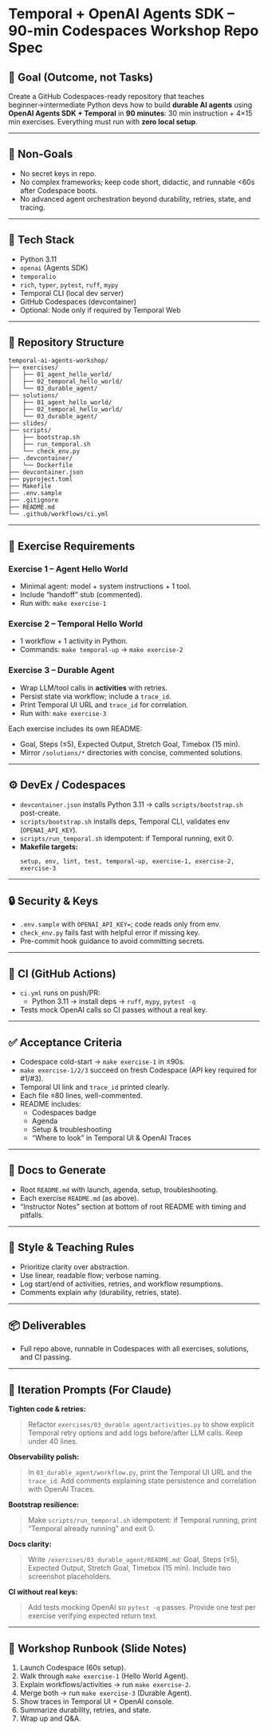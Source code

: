 # Temporal + OpenAI Agents SDK – 90-min Codespaces Workshop Repo Spec

## 🎯 Goal (Outcome, not Tasks)

Create a GitHub Codespaces-ready repository that teaches beginner→intermediate Python devs how to build **durable AI agents** using **OpenAI Agents SDK + Temporal** in **90 minutes**: 30 min instruction + 4×15 min exercises. Everything must run with **zero local setup**.

---

## 🚫 Non-Goals

- No secret keys in repo.
- No complex frameworks; keep code short, didactic, and runnable <60s after Codespace boots.
- No advanced agent orchestration beyond durability, retries, state, and tracing.

---

## 🧰 Tech Stack

- Python 3.11
- `openai` (Agents SDK)
- `temporalio`
- `rich`, `typer`, `pytest`, `ruff`, `mypy`
- Temporal CLI (local dev server)
- GitHub Codespaces (devcontainer)
- Optional: Node only if required by Temporal Web

---

## 📁 Repository Structure

```
temporal-ai-agents-workshop/
├── exercises/
│   ├── 01_agent_hello_world/
│   ├── 02_temporal_hello_world/
│   └── 03_durable_agent/
├── solutions/
│   ├── 01_agent_hello_world/
│   ├── 02_temporal_hello_world/
│   └── 03_durable_agent/
├── slides/
├── scripts/
│   ├── bootstrap.sh
│   ├── run_temporal.sh
│   └── check_env.py
├── .devcontainer/
│   └── Dockerfile
├── devcontainer.json
├── pyproject.toml
├── Makefile
├── .env.sample
├── .gitignore
├── README.md
└── .github/workflows/ci.yml
```

---

## 🧩 Exercise Requirements

### **Exercise 1 – Agent Hello World**

- Minimal agent: model + system instructions + 1 tool.
- Include “handoff” stub (commented).
- Run with: `make exercise-1`

### **Exercise 2 – Temporal Hello World**

- 1 workflow + 1 activity in Python.
- Commands: `make temporal-up` → `make exercise-2`

### **Exercise 3 – Durable Agent**

- Wrap LLM/tool calls in **activities** with retries.
- Persist state via workflow; include a `trace_id`.
- Print Temporal UI URL and `trace_id` for correlation.
- Run with: `make exercise-3`

Each exercise includes its own README:

- Goal, Steps (≤5), Expected Output, Stretch Goal, Timebox (15 min).
- Mirror `/solutions/*` directories with concise, commented solutions.

---

## ⚙️ DevEx / Codespaces

- `devcontainer.json` installs Python 3.11 → calls `scripts/bootstrap.sh` post-create.
- `scripts/bootstrap.sh` installs deps, Temporal CLI, validates env (`OPENAI_API_KEY`).
- `scripts/run_temporal.sh` idempotent: if Temporal running, exit 0.
- **Makefile targets:**
  ```
  setup, env, lint, test, temporal-up, exercise-1, exercise-2, exercise-3
  ```

---

## 🔒 Security & Keys

- `.env.sample` with `OPENAI_API_KEY=`; code reads only from env.
- `check_env.py` fails fast with helpful error if missing key.
- Pre-commit hook guidance to avoid committing secrets.

---

## 🧪 CI (GitHub Actions)

- `ci.yml` runs on push/PR:
  - Python 3.11 → install deps → `ruff`, `mypy`, `pytest -q`
- Tests mock OpenAI calls so CI passes without a real key.

---

## ✅ Acceptance Criteria

- Codespace cold-start → `make exercise-1` in ≤90s.
- `make exercise-1/2/3` succeed on fresh Codespace (API key required for #1/#3).
- Temporal UI link and `trace_id` printed clearly.
- Each file ≤80 lines, well-commented.
- README includes:
  - Codespaces badge
  - Agenda
  - Setup & troubleshooting
  - “Where to look” in Temporal UI & OpenAI Traces

---

## 🧾 Docs to Generate

- Root `README.md` with launch, agenda, setup, troubleshooting.
- Each exercise `README.md` (as above).
- “Instructor Notes” section at bottom of root README with timing and pitfalls.

---

## 🧠 Style & Teaching Rules

- Prioritize clarity over abstraction.
- Use linear, readable flow; verbose naming.
- Log start/end of activities, retries, and workflow resumptions.
- Comments explain _why_ (durability, retries, state).

---

## 📦 Deliverables

- Full repo above, runnable in Codespaces with all exercises, solutions, and CI passing.

---

## 🔁 Iteration Prompts (For Claude)

**Tighten code & retries:**

> Refactor `exercises/03_durable_agent/activities.py` to show explicit Temporal retry options and add logs before/after LLM calls. Keep under 40 lines.

**Observability polish:**

> In `03_durable_agent/workflow.py`, print the Temporal UI URL and the `trace_id`. Add comments explaining state persistence and correlation with OpenAI Traces.

**Bootstrap resilience:**

> Make `scripts/run_temporal.sh` idempotent: if Temporal running, print “Temporal already running” and exit 0.

**Docs clarity:**

> Write `/exercises/03_durable_agent/README.md`: Goal, Steps (≤5), Expected Output, Stretch Goal, Timebox (15 min). Include two screenshot placeholders.

**CI without real keys:**

> Add tests mocking OpenAI so `pytest -q` passes. Provide one test per exercise verifying expected return text.

---

## 🧭 Workshop Runbook (Slide Notes)

1. Launch Codespace (60s setup).
2. Walk through `make exercise-1` (Hello World Agent).
3. Explain workflows/activities → run `make exercise-2`.
4. Merge both → run `make exercise-3` (Durable Agent).
5. Show traces in Temporal UI + OpenAI console.
6. Summarize durability, retries, and state.
7. Wrap up and Q&A.
